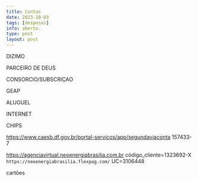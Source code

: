```yaml
---
title: Contas
date: 2023-10-03
tags: [despesas]
info: aberto.
type: post
layout: post
---
```


DIZIMO

PARCEIRO DE DEUS

CONSORCIO/SUBSCRIÇAO

GEAP

ALUGUEL

INTERNET

CHIPS

https://www.caesb.df.gov.br/portal-servicos/app/segundaviaconta 157433-7

https://agenciavirtual.neoenergiabrasilia.com.br código_cliente=1323692-X `https://neoenergiabrasilia.flexpag.com/` UC=3106448

cartões
